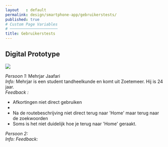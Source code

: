 ```yaml
---
layout   : default
permalink: design/smartphone-app/gebruikerstests/
published: true
# Custom Page Variables
# ─────────────────────
title: Gebruikerstests
---
```


Digital Prototype
-----------------

<div class="container">
    <div class="row">
        <div class="col-6">
            <img src="../../../images/usertests1.PNG">
            <p> <em> Persoon 1:</em> Mehrjar Jaafari <br>
            <em> Info:</em> Mehrjar is een student tandheelkunde en komt uit Zoetemeer. Hij is 24 jaar. <br>
            <em> Feedback : </em>
            <ul>
                <li> Afkortingen niet direct gebruiken <li>
                <li> Na de routebeschrijving niet direct terug naar 'Home' maar terug naar de zoekwoorden </li>
                <li> Soms is het niet duidelijk hoe je terug naar 'Home' geraakt. </li>
            </ul>
        </div>
    </div>
    <div class="row">
        <div class="col-6">
            <p> <em> Persoon 2: </em> <br>
            <em> Info: </em>
            <em> Feedback: </em>
            </p>
        </div>
    </div>

</div>